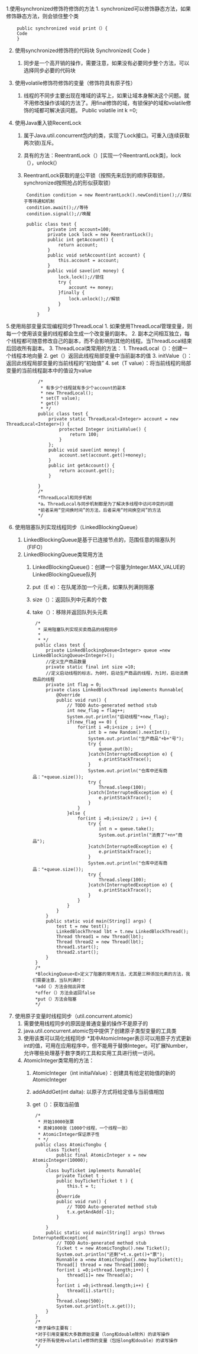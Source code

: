 1.使用synchronized修饰符修饰的方法
    1. synchronized可以修饰静态方法，如果修饰静态方法，则会锁住整个类
    
        public synchronized void print（）{
        Code
        }

 2. 使用synchronized修饰符的代码块
        Synchronized{
            Code
        }

    1. 同步是一个高开销的操作，需要注意，如果没有必要同步整个方法，可以选择同步必要的代码块
 3. 使用volatile修饰符修饰的变量（修饰符具有原子性）
    1. 线程的不同步主要出现在堆域的读写上，如果让域本身解决这个问题。就不用修改操作该域的方法了。用final修饰的域，有锁保护的域和volatile修饰的域都可解决该问题。
    Public volatile int  k =0;
 4. 使用Java重入锁RecentLock
    1. 属于Java.util.concurrent包内的类，实现了Lock接口。可重入(连续获取两次锁)互斥。
    2. 具有的方法：ReentrantLock（）[实现一个ReentrantLock类]，lock（），unlock(）
    3. ReentrantLock获取的是公平锁（按照先来后到的顺序获取锁，synchronized按照抢占的形似获取锁）
    
            Condition condition = new ReentrantLock().newCondition();//类似于等待通知机制
            condition.await();//等待
            condition.signal();//唤醒
    
            public class test {
                    private int account=100;
                    private Lock lock = new ReentrantLock();
                    public int getAccount() {
                        return account;
                    }
                    public void setAccount(int account) {
                        this.account = account;
                    }
                    public void save(int money) {
                        lock.lock();//锁住
                        try {
                            account += money;
                        }finally {
                            lock.unlock();//解锁
                        }
                    }
                }

 5.使用局部变量实现编程同步ThreadLocal
    1. 如果使用ThreadLocal管理变量，则每一个使用该变量的线程都会生成一个改变量的副本。
    2. 副本之间相互独立，每个线程都可随意修改自己的副本，而不会影响到其他的线程。当ThreadLocal结束后回收所有副本。
    3. ThreadLocal类常用的方法：
        1. ThreadLocal（）：创建一个线程本地向量
        2. get（）返回此线程局部变量中当前副本的值
        3. initValue（）：返回此线程局部变量的当前线程的“初始值”
        4. set（T value）：将当前线程的局部变量的当前线程副本中的值设为value
        
                /*
                 * 有多少个线程就有多少个account的副本
                 * new ThreadLocal();
                 * set(T value);
                 * get()
                 * */
                public class test {
                 	private static ThreadLocal<Integer> account = new ThreadLocal<Integer>() {
                 		protected Integer initiaValue() {
                 			return 100;
                 		}
                 	};
                 	public void save(int money) {
                 		account.set(account.get()+money);
                 	}
                 	public int getAccount() {
                 		return account.get();
                 	}
                 	
                }
                /*
                *ThreadLocal和同步机制
                *a。ThreadLocal与同步机制都是为了解决多线程中访问冲突的问题
                *前者采用“空间换时间”的方法，后者采用“时间换空间”的方法
                */

 6. 使用阻塞队列实现线程同步（LinkedBlockingQueue<E>）
    1. LinkedBlockingQueue<E>是基于已连接节点的，范围任意的阻塞队列（FIFO）
    2. LinkedBlockingQueue类常用方法
        1. LinkedBlockingQueue()：创建一个容量为Integer.MAX_VALUE的LinkedBlockingQueue队列
        2. put（E e）：在队尾添加一个元素，如果队列满则阻塞
        3. size（）：返回队列中元素的个数
        4. take（）：移除并返回队列头元素

                /*
                 * 采用阻塞队列实现买卖商品的线程同步
                 * 
                 * */
                public class test {
                 	private LinkedBlockingQueue<Integer> queue =new LinkedBlockingQueue<Integer>();
                 	//定义生产商品数量
                 	private static final int size =10;
                 	//定义启动线程的标志，为0时，启动生产商品的线程，为1时，启动消费商品的线程
                 	private int flag = 0;
                 	private class LinkedBlockThread implements Runnable{
                 		@Override
                 		public void run() {
                 			// TODO Auto-generated method stub
                 			int new_flag = flag++;
                 			System.out.println("启动线程"+new_flag);
                 			if(new_flag == 0) {
                 				for(int i =0;i<size ; i++) {
                 					int b = new Random().nextInt();
                 					System.out.println("生产商品"+b+"号");
                 					try {
                 						queue.put(b);
                 					}catch(InterruptedException e) {
                 						e.printStackTrace();
                 					}
                 					System.out.println("仓库中还有商品："+queue.size());
                 					try {
                 						Thread.sleep(100);
                 					}catch(InterruptedException e) {
                 						e.printStackTrace();
                 					}
                 				}	
                 			}else {
                 				for(int i =0;i<size/2 ; i++) {
                 					try {
                 						int n = queue.take();
                 						System.out.println("消费了"+n+"商品");
                 					}catch(InterruptedException e) {
                 						e.printStackTrace();
                 					}
                 					System.out.println("仓库中还有商品："+queue.size());
                 					try {
                 						Thread.sleep(100);
                 					}catch(InterruptedException e) {
                 						e.printStackTrace();
                 					}
                 				}
                 			}
                 		}	
                 	}
                 	public static void main(String[] args) {
                 		test t = new test();
                 		LinkedBlockThread lbt = t.new LinkedBlockThread();
                 		Thread thread1 = new Thread(lbt);
                 		Thread thread2 = new Thread(lbt);
                 		thread1.start();
                 		thread2.start();
                 	}
                }
                /*
                *BlockingQueue<E>定义了阻塞的常用方法，尤其是三种添加元素的方法，我们需要注意，当队列满时：
                *add（）方法会抛出异常
                *offer（）方法会返回false
                *put（）方法会阻塞
                */

 7. 使用原子变量时线程同步（util.concurrent.atomic）
    1. 需要使用线程同步的原因是普通变量的操作不是原子的
    2. java.util.concurrent.atomic包中提供了创建原子类型变量的工具类
    3. 使用该类可以简化线程同步
    *其中AtomicInteger表示可以用原子方式更新int的值，可用在应用程序中，但不能用于替换Integer。可扩展Number，允许哪些处理基于数字类的工具和实用工具进行统一访问。
    4. AtomicInteger类常用的方法：
        1. AtomicInteger（int initialValue）：创建具有给定初始值的新的AtomicInteger
        2. addAddGet(int dalta):    以原子方式将给定值与当前值相加
        3. get（）：获取当前值

                /*
                 * 开始10000张票
                 * 卖掉1000张（1000个线程，一个线程一张）
                 * AtomicInteger保证原子性
                 * */
                public class AtomicTongbu {
                 	class Ticket{
                 		public final AtomicInteger x = new AtomicInteger(10000);
                 	}
                 	class buyTicket implements Runnable{
                 		private Ticket t ;
                 		public buyTicket(Ticket t ) {
                 			this.t = t;
                 		}
                 		@Override
                 		public void run() {
                 			// TODO Auto-generated method stub
                 			t.x.getAndAdd(-1);
                 		}
                 		
                 	}
                 	public static void main(String[] args) throws InterruptedException{
                 		// TODO Auto-generated method stub
                 		Ticket t = new AtomicTongbu().new Ticket();
                 		System.out.println("还剩"+t.x.get()+"票");
                 		Runnable a =new AtomicTongbu().new buyTicket(t);
                 		Thread[] thread = new Thread[1000];
                 		for(int i =0;i<thread.length;i++) {
                 			thread[i]= new Thread(a);
                 		}
                 		for(int i =0;i<thread.length;i++) {
                 			thread[i].start();
                 		}
                 		Thread.sleep(500);
                 		System.out.println(t.x.get());
                 	}
                }
                /*
                *原子操作主要有：
                *对于引用变量和大多数原始变量（long和double除外）的读写操作
                *对于所有使用volatile修饰的变量（包括long和double）的读写操作
                */
